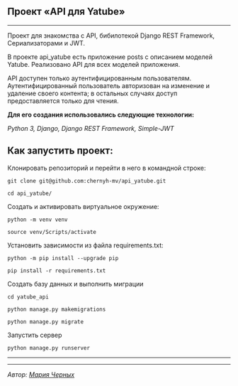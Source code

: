 ## Проект «API для Yatube»
---
Проект для знакомства с API, бибилотекой Django REST Framework, Сериализаторами и JWT.

В проекте api_yatube есть приложение posts с описанием моделей Yatube. Реализовано API для всех моделей приложения.

API доступен только аутентифицированным пользователям. Аутентифицированный пользователь авторизован на изменение и удаление своего контента; в остальных случаях доступ предоставляется только для чтения.


**Для его создания использовались следующие технологии:**

*Python 3, Django, Django REST Framework, Simple-JWT*


## Как запустить проект:
Клонировать репозиторий и перейти в него в командной строке:
```
git clone git@github.com:chernyh-mv/api_yatube.git
```

```
cd api_yatube/
```

Cоздать и активировать виртуальное окружение:

```
python -m venv venv
```
```
source venv/Scripts/activate
```

Установить зависимости из файла requirements.txt:

```
python -m pip install --upgrade pip
```

```
pip install -r requirements.txt
```

Cоздать базу данных и выполнить миграции

```
cd yatube_api
```
```
python manage.py makemigrations
```
```
python manage.py migrate
```

Запустить сервер 
```
python manage.py runserver
```

___
___
*Автор: [Мария Черных](https://github.com/chernyh-mv)*
